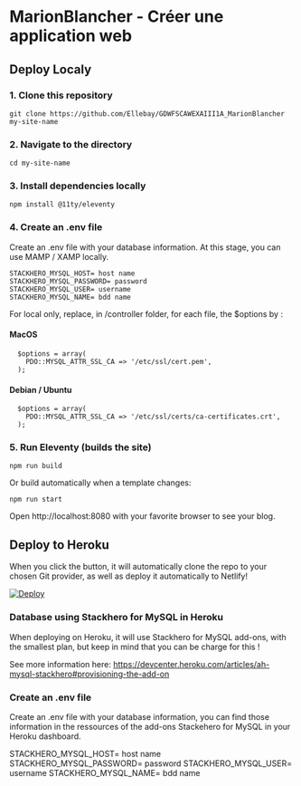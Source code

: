 # MarionBlancher - Créer une application web

## Deploy Localy

### 1. Clone this repository
```
git clone https://github.com/Ellebay/GDWFSCAWEXAIII1A_MarionBlancher my-site-name
```

### 2. Navigate to the directory
```
cd my-site-name
```

### 3. Install dependencies locally
```
npm install @11ty/eleventy
```
### 4. Create an .env file
Create an .env file with your database information. At this stage, you can use MAMP / XAMP locally.
```
STACKHERO_MYSQL_HOST= host name
STACKHERO_MYSQL_PASSWORD= password
STACKHERO_MYSQL_USER= username
STACKHERO_MYSQL_NAME= bdd name
```

For local only, replace, in /controller folder, for each file, the $options by :
#### MacOS
```
  $options = array(
    PDO::MYSQL_ATTR_SSL_CA => '/etc/ssl/cert.pem',
  );
```

#### Debian / Ubuntu
```
  $options = array(
    PDO::MYSQL_ATTR_SSL_CA => '/etc/ssl/certs/ca-certificates.crt',
  );
```

### 5. Run Eleventy (builds the site)
```
npm run build
```

Or build automatically when a template changes:
```
npm run start
```

Open http://localhost:8080 with your favorite browser to see your blog.

## Deploy to Heroku
When you click the button, it will automatically clone the repo to your chosen Git provider, as well as deploy it automatically to Netlify!

[![Deploy](https://www.herokucdn.com/deploy/button.svg)](https://heroku.com/deploy?template=https://github.com/Ellebay/GDWFSCAWEXAIII1A_MarionBlancher)

### Database using Stackhero for MySQL in Heroku
When deploying on Heroku, it will use Stackhero for MySQL add-ons, with the smallest plan, but keep in mind that you can be charge for this !

See more information here: https://devcenter.heroku.com/articles/ah-mysql-stackhero#provisioning-the-add-on

### Create an .env file
Create an .env file with your database information, you can find those information in the ressources of the add-ons Stackehero for MySQL in your Heroku dashboard.

STACKHERO_MYSQL_HOST= host name
STACKHERO_MYSQL_PASSWORD= password
STACKHERO_MYSQL_USER= username
STACKHERO_MYSQL_NAME= bdd name